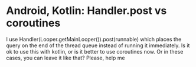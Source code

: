 
# Android, Kotlin: Handler.post vs coroutines

I use Handler(Looper.getMainLooper()).post(runnable) which places the query on the end of the thread queue instead of running it immediately. Is it ok to use this with kotlin, or is it better to use coroutines now. Or in these cases, you can leave it like that?
Please, help me

        